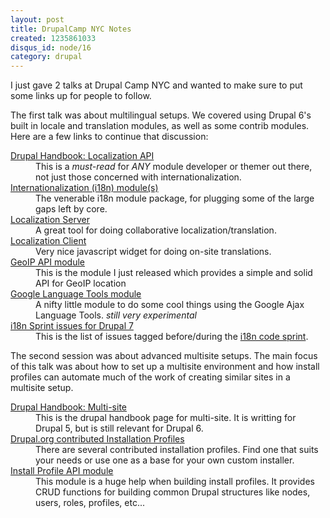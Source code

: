 ```yaml
--- 
layout: post
title: DrupalCamp NYC Notes
created: 1235861033
disqus_id: node/16
category: drupal
---
```

I just gave 2 talks at Drupal Camp NYC and wanted to make sure to put some links up for people to follow.

The first talk was about multilingual setups. We covered using Drupal 6's built in locale and translation modules, as well as some contrib modules.  Here are a few links to continue that discussion:
<dl>
<dt><a href="http://drupal.org/node/322729">Drupal Handbook: Localization API</a></dt>
<dd>This is a <em>must-read</em> for <em>ANY</em> module developer or themer out there, not just those concerned with internationalization.</dd>
<dt><a href="http://drupal.org/project/i18n">Internationalization (i18n) module(s)</a></dt>
<dd>The venerable i18n module package, for plugging some of the large gaps left by core.</dd>
<dt><a href="http://drupal.org/project/l10n_server">Localization Server</a></dt>
<dd>A great tool for doing collaborative localization/translation.</dd>
<dt><a href="http://drupal.org/project/l10n_client">Localization Client</a></dt>
<dd>Very nice javascript widget for doing on-site translations.</dd>
<dt><a href="http://drupal.org/project/geoip">GeoIP API module</a></dt>
<dd>This is the module I just released which provides a simple and solid API for GeoIP location</dd>
<dt><a href="http://drupal.org/project/google_language">Google Language Tools module</a></dt>
<dd>A nifty little module to do some cool things using the Google Ajax Language Tools.  <em>still very experimental</em></dd>
<dt><a href="http://drupal.org/project/issues/3060/term/301">i18n Sprint issues for Drupal 7</a></dt>
<dd>This is the list of issues tagged before/during the <a href="http://groups.drupal.org/node/18812">i18n code sprint</a>.</dd>
</dl>

The second session was about advanced multisite setups.  The main focus of this talk was about how to set up a multisite environment and how install profiles can automate much of the work of creating similar sites in a multisite setup.

<dl>
<dt><a href="http://drupal.org/getting-started/5/install/multi-site">Drupal Handbook: Multi-site</a></dt>
<dd>This is the drupal handbook page for multi-site.  It is writting for Drupal 5, but is still relevant for Drupal 6.</dd>
<dt><a href="http://drupal.org/project/installation+profiles">Drupal.org contributed Installation Profiles</a></dt>
<dd>There are several contributed installation profiles.  Find one that suits your needs or use one as a base for your own custom installer.</dd>
<dt><a href="http://drupal.org/project/install_profile_api">Install Profile API module</a></dt>
<dd>This module is a huge help when building install profiles. It provides CRUD functions for building common Drupal structures like nodes, users, roles, profiles, etc...</dd>
</dl>
